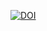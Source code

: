 [![DOI](https://zenodo.org/badge/DOI/10.5281/zenodo.6074076.svg)](https://doi.org/10.5281/zenodo.6074076)

